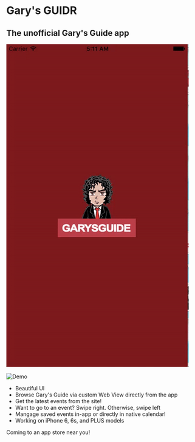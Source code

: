# Gary's GUIDR 
## The unofficial Gary's Guide app 

![StartScreen](https://github.com/kizerxl/GGuidr/blob/master/Guidr/Extra%20Files/GaryStartScreen.gif)

![Demo](https://github.com/kizerxl/GGuidr/blob/master/Guidr/Extra%20Files/officialGaryDemo3.gif)

* Beautiful UI 
* Browse Gary's Guide via custom Web View directly from the app 
* Get the latest events from the site! 
* Want to go to an event? Swipe right. Otherwise, swipe left 
* Mangage saved events in-app or directly in native calendar! 
* Working on iPhone 6, 6s, and PLUS models 

Coming to an app store near you!